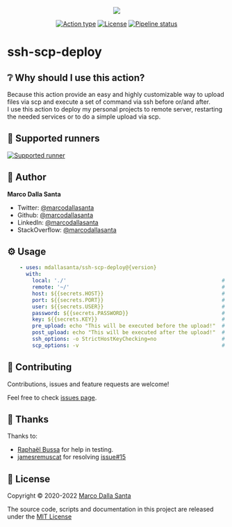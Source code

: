 <p align="center">
  <img src="resources/logo.png">
</p>

<p align="center">
  <a href="https://docs.github.com/en/actions/creating-actions/about-actions#types-of-actions"><img alt="Action type" src="https://img.shields.io/badge/Docker%20action-262b31?logo=docker&logoColor=2496ed"></a>
  <a href="LICENSE"><img alt="License" src="https://img.shields.io/github/license/marcodallasanta/ssh-scp-deploy"></a>
  <a href="https://github.com/marcodallasanta/ssh-scp-deploy/actions?query=workflow%3ATest"><img alt="Pipeline status" src="https://github.com/marcodallasanta/ssh-scp-deploy/workflows/Test/badge.svg"></a>
</p>

# ssh-scp-deploy

## ❔ Why should I use this action?

Because this action provide an easy and highly customizable way to upload files via scp and execute a set of command via ssh before or/and after.  
I use this action to deploy my personal projects to remote server, restarting the needed services or to do a simple upload via scp.

## 🏃 Supported runners
[![Supported runner](https://img.shields.io/badge/Linux-262b31?style=for-the-badge&logo=linux&logoColor=fcc624)](https://docs.github.com/en/actions/creating-actions/about-actions#docker-container-actions)


## 👤 Author

**Marco Dalla Santa**

* Twitter: [@marcodallasanta](https://twitter.com/marcodallasanta)
* Github: [@marcodallasanta](https://github.com/marcodallasanta)
* LinkedIn: [@marcodallasanta](https://linkedin.com/in/marcodallasanta)
* StackOverflow: [@marcodallasanta](https://stackoverflow.com/story/marcodallasanta)


## ⚙️ Usage
```yaml
    - uses: mdallasanta/ssh-scp-deploy@{version}
      with:
        local: './'                                                  # Local file path - REQUIRED false - DEFAULT ./
        remote: '~/'                                                 # Remote file path - REQUIRED false - DEFAULT ~/
        host: ${{secrets.HOST}}                                      # Remote server address - REQUIRED true
        port: ${{secrets.PORT}}                                      # Remote server port - REQUIRED false - DEFAULT 22
        user: ${{secrets.USER}}                                      # Remote server user - REQUIRED true
        password: ${{secrets.PASSWORD}}                              # User password - REQUIRED at least one of "password" or "key" 
        key: ${{secrets.KEY}}                                        # Remote server private key - REQUIRED at least one of "password" or "key" 
        pre_upload: echo "This will be executed before the upload!"  # Command to run via ssh before scp upload - REQUIRED false
        post_upload: echo "This will be executed after the upload!"  # Command to run via ssh after scp upload - REQUIRED false
        ssh_options: -o StrictHostKeyChecking=no                     # A set of ssh_option separated by -o - REQUIRED false - DEFAULT -o StrictHostKeyChecking=no -o UserKnownHostsFile=/dev/null
        scp_options: -v                                              # Flags to use during scp - REQUIRED false - DEFAULT ''
```

## 🤝 Contributing

Contributions, issues and feature requests are welcome!

Feel free to check [issues page](https://github.com/mdallasanta/ssh-scp-deploy/issues).

## 🙏 Thanks

Thanks to:

- [Raphaël Bussa](https://github.com/raphaelbussa) for help in testing.
- [jamesremuscat](https://github.com/jamesremuscat) for resolving [issue#15](https://github.com/marcodallasanta/ssh-scp-deploy/issues/15)


## 📝 License

Copyright © 2020-2022 [Marco Dalla Santa](https://github.com/marcodallasanta)

The source code, scripts and documentation in this project are released under the [MIT License](LICENSE)

